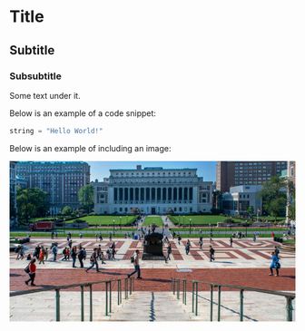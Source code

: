 # Title

## Subtitle

### Subsubtitle 

Some text under it. 

Below is an example of a code snippet: 

```python
string = "Hello World!"
```

Below is an example of including an image: 

![alt text](220911220609-columbia-university-campus-file.jpg)
